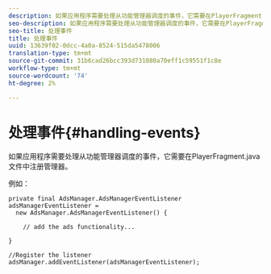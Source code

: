 ```yaml
---
description: 如果应用程序需要处理从功能管理器调度的事件，它需要在PlayerFragment.java文件中注册管理器。
seo-description: 如果应用程序需要处理从功能管理器调度的事件，它需要在PlayerFragment.java文件中注册管理器。
seo-title: 处理事件
title: 处理事件
uuid: 13639f02-0dcc-4a0a-8524-515da5478006
translation-type: tm+mt
source-git-commit: 31b6cad26bcc393d731080a70eff1c59551f1c8e
workflow-type: tm+mt
source-wordcount: '74'
ht-degree: 2%

---
```



# 处理事件{#handling-events}

如果应用程序需要处理从功能管理器调度的事件，它需要在PlayerFragment.java文件中注册管理器。

例如：

```
private final AdsManager.AdsManagerEventListener adsManagerEventListener =  
  new AdsManager.AdsManagerEventListener() { 
 
    // add the ads functionality... 
 
} 
 
//Register the listener 
adsManager.addEventListener(adsManagerEventListener);
```
